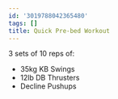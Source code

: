 ```yaml
---
id: '3019788042365480'
tags: []
title: Quick Pre-bed Workout
---
```


3 sets of 10 reps of:

- 35kg KB Swings
- 12lb DB Thrusters
- Decline Pushups
